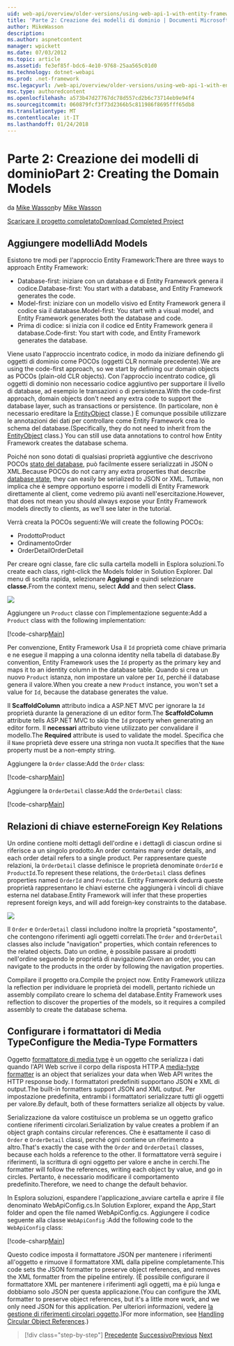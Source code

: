 ```yaml
---
uid: web-api/overview/older-versions/using-web-api-1-with-entity-framework-5/using-web-api-with-entity-framework-part-2
title: 'Parte 2: Creazione dei modelli di dominio | Documenti Microsoft'
author: MikeWasson
description: 
ms.author: aspnetcontent
manager: wpickett
ms.date: 07/03/2012
ms.topic: article
ms.assetid: fe3ef85f-bdc6-4e10-9768-25aa565c01d0
ms.technology: dotnet-webapi
ms.prod: .net-framework
msc.legacyurl: /web-api/overview/older-versions/using-web-api-1-with-entity-framework-5/using-web-api-with-entity-framework-part-2
msc.type: authoredcontent
ms.openlocfilehash: a573b47d27767dc78d557cd2b6c73714eb9e94f4
ms.sourcegitcommit: 060879fcf3f73d2366b5c811986f8695fff65db8
ms.translationtype: MT
ms.contentlocale: it-IT
ms.lasthandoff: 01/24/2018
---
```

<a name="part-2-creating-the-domain-models"></a><span data-ttu-id="2007e-102">Parte 2: Creazione dei modelli di dominio</span><span class="sxs-lookup"><span data-stu-id="2007e-102">Part 2: Creating the Domain Models</span></span>
====================
<span data-ttu-id="2007e-103">da [Mike Wasson](https://github.com/MikeWasson)</span><span class="sxs-lookup"><span data-stu-id="2007e-103">by [Mike Wasson](https://github.com/MikeWasson)</span></span>

[<span data-ttu-id="2007e-104">Scaricare il progetto completato</span><span class="sxs-lookup"><span data-stu-id="2007e-104">Download Completed Project</span></span>](http://code.msdn.microsoft.com/ASP-NET-Web-API-with-afa30545)

## <a name="add-models"></a><span data-ttu-id="2007e-105">Aggiungere modelli</span><span class="sxs-lookup"><span data-stu-id="2007e-105">Add Models</span></span>

<span data-ttu-id="2007e-106">Esistono tre modi per l'approccio Entity Framework:</span><span class="sxs-lookup"><span data-stu-id="2007e-106">There are three ways to approach Entity Framework:</span></span>

- <span data-ttu-id="2007e-107">Database-first: iniziare con un database e di Entity Framework genera il codice.</span><span class="sxs-lookup"><span data-stu-id="2007e-107">Database-first: You start with a database, and Entity Framework generates the code.</span></span>
- <span data-ttu-id="2007e-108">Model-first: iniziare con un modello visivo ed Entity Framework genera il codice sia il database.</span><span class="sxs-lookup"><span data-stu-id="2007e-108">Model-first: You start with a visual model, and Entity Framework generates both the database and code.</span></span>
- <span data-ttu-id="2007e-109">Prima di codice: si inizia con il codice ed Entity Framework genera il database.</span><span class="sxs-lookup"><span data-stu-id="2007e-109">Code-first: You start with code, and Entity Framework generates the database.</span></span>

<span data-ttu-id="2007e-110">Viene usato l'approccio incentrato codice, in modo da iniziare definendo gli oggetti di dominio come POCOs (oggetti CLR normale precedente).</span><span class="sxs-lookup"><span data-stu-id="2007e-110">We are using the code-first approach, so we start by defining our domain objects as POCOs (plain-old CLR objects).</span></span> <span data-ttu-id="2007e-111">Con l'approccio incentrato codice, gli oggetti di dominio non necessario codice aggiuntivo per supportare il livello di database, ad esempio le transazioni o di persistenza.</span><span class="sxs-lookup"><span data-stu-id="2007e-111">With the code-first approach, domain objects don't need any extra code to support the database layer, such as transactions or persistence.</span></span> <span data-ttu-id="2007e-112">(In particolare, non è necessario ereditare la [EntityObject](https://msdn.microsoft.com/library/system.data.objects.dataclasses.entityobject.aspx) classe.) È comunque possibile utilizzare le annotazioni dei dati per controllare come Entity Framework crea lo schema del database.</span><span class="sxs-lookup"><span data-stu-id="2007e-112">(Specifically, they do not need to inherit from the [EntityObject](https://msdn.microsoft.com/library/system.data.objects.dataclasses.entityobject.aspx) class.) You can still use data annotations to control how Entity Framework creates the database schema.</span></span>

<span data-ttu-id="2007e-113">Poiché non sono dotati di qualsiasi proprietà aggiuntive che descrivono POCOs [stato del database](https://msdn.microsoft.com/library/system.data.entitystate.aspx), può facilmente essere serializzati in JSON o XML.</span><span class="sxs-lookup"><span data-stu-id="2007e-113">Because POCOs do not carry any extra properties that describe [database state](https://msdn.microsoft.com/library/system.data.entitystate.aspx), they can easily be serialized to JSON or XML.</span></span> <span data-ttu-id="2007e-114">Tuttavia, non implica che è sempre opportuno esporre i modelli di Entity Framework direttamente al client, come vedremo più avanti nell'esercitazione.</span><span class="sxs-lookup"><span data-stu-id="2007e-114">However, that does not mean you should always expose your Entity Framework models directly to clients, as we'll see later in the tutorial.</span></span>

<span data-ttu-id="2007e-115">Verrà creata la POCOs seguenti:</span><span class="sxs-lookup"><span data-stu-id="2007e-115">We will create the following POCOs:</span></span>

- <span data-ttu-id="2007e-116">Prodotto</span><span class="sxs-lookup"><span data-stu-id="2007e-116">Product</span></span>
- <span data-ttu-id="2007e-117">Ordinamento</span><span class="sxs-lookup"><span data-stu-id="2007e-117">Order</span></span>
- <span data-ttu-id="2007e-118">OrderDetail</span><span class="sxs-lookup"><span data-stu-id="2007e-118">OrderDetail</span></span>

<span data-ttu-id="2007e-119">Per creare ogni classe, fare clic sulla cartella modelli in Esplora soluzioni.</span><span class="sxs-lookup"><span data-stu-id="2007e-119">To create each class, right-click the Models folder in Solution Explorer.</span></span> <span data-ttu-id="2007e-120">Dal menu di scelta rapida, selezionare **Aggiungi** e quindi selezionare **classe.**</span><span class="sxs-lookup"><span data-stu-id="2007e-120">From the context menu, select **Add** and then select **Class.**</span></span>

![](using-web-api-with-entity-framework-part-2/_static/image1.png)

<span data-ttu-id="2007e-121">Aggiungere un `Product` classe con l'implementazione seguente:</span><span class="sxs-lookup"><span data-stu-id="2007e-121">Add a `Product` class with the following implementation:</span></span>

[!code-csharp[Main](using-web-api-with-entity-framework-part-2/samples/sample1.cs)]

<span data-ttu-id="2007e-122">Per convenzione, Entity Framework Usa il `Id` proprietà come chiave primaria e ne esegue il mapping a una colonna identity nella tabella di database.</span><span class="sxs-lookup"><span data-stu-id="2007e-122">By convention, Entity Framework uses the `Id` property as the primary key and maps it to an identity column in the database table.</span></span> <span data-ttu-id="2007e-123">Quando si crea un nuovo `Product` istanza, non impostare un valore per `Id`, perché il database genera il valore.</span><span class="sxs-lookup"><span data-stu-id="2007e-123">When you create a new `Product` instance, you won't set a value for `Id`, because the database generates the value.</span></span>

<span data-ttu-id="2007e-124">Il **ScaffoldColumn** attributo indica a ASP.NET MVC per ignorare la `Id` proprietà durante la generazione di un editor form.</span><span class="sxs-lookup"><span data-stu-id="2007e-124">The **ScaffoldColumn** attribute tells ASP.NET MVC to skip the `Id` property when generating an editor form.</span></span> <span data-ttu-id="2007e-125">Il **necessari** attributo viene utilizzato per convalidare il modello.</span><span class="sxs-lookup"><span data-stu-id="2007e-125">The **Required** attribute is used to validate the model.</span></span> <span data-ttu-id="2007e-126">Specifica che il `Name` proprietà deve essere una stringa non vuota.</span><span class="sxs-lookup"><span data-stu-id="2007e-126">It specifies that the `Name` property must be a non-empty string.</span></span>

<span data-ttu-id="2007e-127">Aggiungere la `Order` classe:</span><span class="sxs-lookup"><span data-stu-id="2007e-127">Add the `Order` class:</span></span>

[!code-csharp[Main](using-web-api-with-entity-framework-part-2/samples/sample2.cs)]

<span data-ttu-id="2007e-128">Aggiungere la `OrderDetail` classe:</span><span class="sxs-lookup"><span data-stu-id="2007e-128">Add the `OrderDetail` class:</span></span>

[!code-csharp[Main](using-web-api-with-entity-framework-part-2/samples/sample3.cs)]

## <a name="foreign-key-relations"></a><span data-ttu-id="2007e-129">Relazioni di chiave esterne</span><span class="sxs-lookup"><span data-stu-id="2007e-129">Foreign Key Relations</span></span>

<span data-ttu-id="2007e-130">Un ordine contiene molti dettagli dell'ordine e i dettagli di ciascun ordine si riferisce a un singolo prodotto.</span><span class="sxs-lookup"><span data-stu-id="2007e-130">An order contains many order details, and each order detail refers to a single product.</span></span> <span data-ttu-id="2007e-131">Per rappresentare queste relazioni, la `OrderDetail` classe definisce le proprietà denominate `OrderId` e `ProductId`.</span><span class="sxs-lookup"><span data-stu-id="2007e-131">To represent these relations, the `OrderDetail` class defines properties named `OrderId` and `ProductId`.</span></span> <span data-ttu-id="2007e-132">Entity Framework dedurrà queste proprietà rappresentano le chiavi esterne che aggiungerà i vincoli di chiave esterna nel database.</span><span class="sxs-lookup"><span data-stu-id="2007e-132">Entity Framework will infer that these properties represent foreign keys, and will add foreign-key constraints to the database.</span></span>

![](using-web-api-with-entity-framework-part-2/_static/image2.png)

<span data-ttu-id="2007e-133">Il `Order` e `OrderDetail` classi includono inoltre la proprietà "spostamento", che contengono riferimenti agli oggetti correlati.</span><span class="sxs-lookup"><span data-stu-id="2007e-133">The `Order` and `OrderDetail` classes also include "navigation" properties, which contain references to the related objects.</span></span> <span data-ttu-id="2007e-134">Dato un ordine, è possibile passare ai prodotti nell'ordine seguendo le proprietà di navigazione.</span><span class="sxs-lookup"><span data-stu-id="2007e-134">Given an order, you can navigate to the products in the order by following the navigation properties.</span></span>

<span data-ttu-id="2007e-135">Compilare il progetto ora.</span><span class="sxs-lookup"><span data-stu-id="2007e-135">Compile the project now.</span></span> <span data-ttu-id="2007e-136">Entity Framework utilizza la reflection per individuare le proprietà dei modelli, pertanto richiede un assembly compilato creare lo schema del database.</span><span class="sxs-lookup"><span data-stu-id="2007e-136">Entity Framework uses reflection to discover the properties of the models, so it requires a compiled assembly to create the database schema.</span></span>

## <a name="configure-the-media-type-formatters"></a><span data-ttu-id="2007e-137">Configurare i formattatori di Media Type</span><span class="sxs-lookup"><span data-stu-id="2007e-137">Configure the Media-Type Formatters</span></span>

<span data-ttu-id="2007e-138">Oggetto [formattatore di media type](../../formats-and-model-binding/media-formatters.md) è un oggetto che serializza i dati quando l'API Web scrive il corpo della risposta HTTP.</span><span class="sxs-lookup"><span data-stu-id="2007e-138">A [media-type formatter](../../formats-and-model-binding/media-formatters.md) is an object that serializes your data when Web API writes the HTTP response body.</span></span> <span data-ttu-id="2007e-139">I formattatori predefiniti supportano JSON e XML di output.</span><span class="sxs-lookup"><span data-stu-id="2007e-139">The built-in formatters support JSON and XML output.</span></span> <span data-ttu-id="2007e-140">Per impostazione predefinita, entrambi i formattatori serializzare tutti gli oggetti per valore.</span><span class="sxs-lookup"><span data-stu-id="2007e-140">By default, both of these formatters serialize all objects by value.</span></span>

<span data-ttu-id="2007e-141">Serializzazione da valore costituisce un problema se un oggetto grafico contiene riferimenti circolari.</span><span class="sxs-lookup"><span data-stu-id="2007e-141">Serialization by value creates a problem if an object graph contains circular references.</span></span> <span data-ttu-id="2007e-142">Che è esattamente il caso di `Order` e `OrderDetail` classi, perché ogni contiene un riferimento a altro.</span><span class="sxs-lookup"><span data-stu-id="2007e-142">That's exactly the case with the `Order` and `OrderDetail` classes, because each holds a reference to the other.</span></span> <span data-ttu-id="2007e-143">Il formattatore verrà seguire i riferimenti, la scrittura di ogni oggetto per valore e anche in cerchi.</span><span class="sxs-lookup"><span data-stu-id="2007e-143">The formatter will follow the references, writing each object by value, and go in circles.</span></span> <span data-ttu-id="2007e-144">Pertanto, è necessario modificare il comportamento predefinito.</span><span class="sxs-lookup"><span data-stu-id="2007e-144">Therefore, we need to change the default behavior.</span></span>

<span data-ttu-id="2007e-145">In Esplora soluzioni, espandere l'applicazione\_avviare cartella e aprire il file denominato WebApiConfig.cs.</span><span class="sxs-lookup"><span data-stu-id="2007e-145">In Solution Explorer, expand the App\_Start folder and open the file named WebApiConfig.cs.</span></span> <span data-ttu-id="2007e-146">Aggiungere il codice seguente alla classe `WebApiConfig` :</span><span class="sxs-lookup"><span data-stu-id="2007e-146">Add the following code to the `WebApiConfig` class:</span></span>

[!code-csharp[Main](using-web-api-with-entity-framework-part-2/samples/sample4.cs?highlight=11)]

<span data-ttu-id="2007e-147">Questo codice imposta il formattatore JSON per mantenere i riferimenti all'oggetto e rimuove il formattatore XML dalla pipeline completamente.</span><span class="sxs-lookup"><span data-stu-id="2007e-147">This code sets the JSON formatter to preserve object references, and removes the XML formatter from the pipeline entirely.</span></span> <span data-ttu-id="2007e-148">(È possibile configurare il formattatore XML per mantenere i riferimenti agli oggetti, ma è più lunga e dobbiamo solo JSON per questa applicazione.</span><span class="sxs-lookup"><span data-stu-id="2007e-148">(You can configure the XML formatter to preserve object references, but it's a little more work, and we only need JSON for this application.</span></span> <span data-ttu-id="2007e-149">Per ulteriori informazioni, vedere [la gestione di riferimenti circolari oggetto](../../formats-and-model-binding/json-and-xml-serialization.md#handling_circular_object_references).)</span><span class="sxs-lookup"><span data-stu-id="2007e-149">For more information, see [Handling Circular Object References](../../formats-and-model-binding/json-and-xml-serialization.md#handling_circular_object_references).)</span></span>

>[!div class="step-by-step"]
<span data-ttu-id="2007e-150">[Precedente](using-web-api-with-entity-framework-part-1.md)
[Successivo](using-web-api-with-entity-framework-part-3.md)</span><span class="sxs-lookup"><span data-stu-id="2007e-150">[Previous](using-web-api-with-entity-framework-part-1.md)
[Next](using-web-api-with-entity-framework-part-3.md)</span></span>
